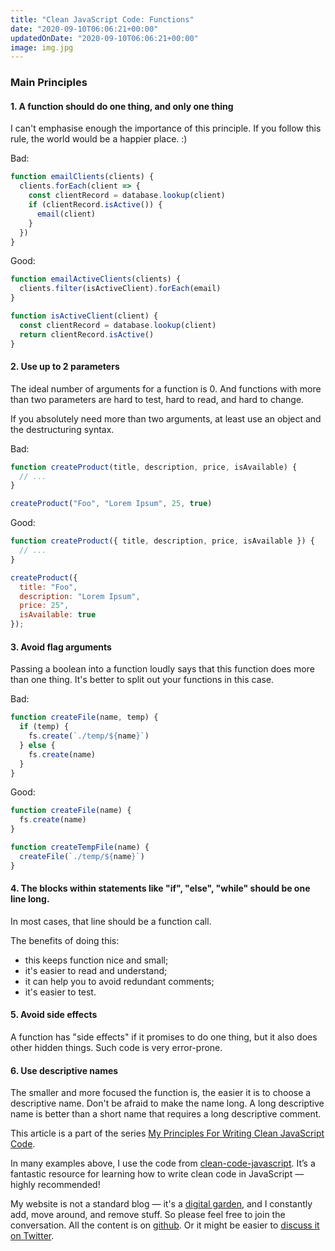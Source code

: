 ```yaml
---
title: "Clean JavaScript Code: Functions"
date: "2020-09-10T06:06:21+00:00"
updatedOnDate: "2020-09-10T06:06:21+00:00"
image: img.jpg
---
```


### Main Principles

#### 1. A function should do one thing, and only one thing

I can't emphasise enough the importance of this principle. If you follow this rule, the world would be a happier place. :)

Bad:

```javascript
function emailClients(clients) {
  clients.forEach(client => {
    const clientRecord = database.lookup(client)
    if (clientRecord.isActive()) {
      email(client)
    }
  })
}
```

Good:

```javascript
function emailActiveClients(clients) {
  clients.filter(isActiveClient).forEach(email)
}

function isActiveClient(client) {
  const clientRecord = database.lookup(client)
  return clientRecord.isActive()
}
```

#### 2. Use up to 2 parameters

The ideal number of arguments for a function is 0. And functions with more than two parameters are hard to test, hard to read, and hard to change.

If you absolutely need more than two arguments, at least use an object and the destructuring syntax.

Bad:

```javascript
function createProduct(title, description, price, isAvailable) {
  // ...
}

createProduct("Foo", "Lorem Ipsum", 25, true)
```

Good:

```javascript
function createProduct({ title, description, price, isAvailable }) {
  // ...
}

createProduct({
  title: "Foo",
  description: "Lorem Ipsum",
  price: 25",
  isAvailable: true
});
```

#### 3. Avoid flag arguments

Passing a boolean into a function loudly says that this function does more than one thing. It's better to split out your functions in this case.

Bad:

```javascript
function createFile(name, temp) {
  if (temp) {
    fs.create(`./temp/${name}`)
  } else {
    fs.create(name)
  }
}
```

Good:

```javascript
function createFile(name) {
  fs.create(name)
}

function createTempFile(name) {
  createFile(`./temp/${name}`)
}
```

#### 4. The blocks within statements like "if", "else", "while" should be one line long.

In most cases, that line should be a function call.

The benefits of doing this:

- this keeps function nice and small;
- it's easier to read and understand;
- it can help you to avoid redundant comments;
- it's easier to test.

#### 5. Avoid side effects

A function has "side effects" if it promises to do one thing, but it also does other hidden things. Such code is very error-prone.

#### 6. Use descriptive names

The smaller and more focused the function is, the easier it is to choose a descriptive name. Don't be afraid to make the name long. A long descriptive name is better than a short name that requires a long descriptive comment.

<section class="separator"><em></em><em></em><em></em></section>

This article is a part of the series [My Principles For Writing Clean JavaScript Code](https://anastasiya.dev/clean-js-code/).

In many examples above, I use the code from [clean-code-javascript](https://github.com/ryanmcdermott/clean-code-javascript). It’s a fantastic resource for learning how to write clean code in JavaScript — highly recommended!

My website is not a standard blog — it's a [digital garden](https://anastasiya.dev/why-digital-garden/), and I constantly add, move around, and remove stuff. So please feel free to join the conversation. All the content is on [github](https://github.com/1itvinka/anastasiya.dev/tree/master/content/blog). Or it might be easier to [discuss it on Twitter](https://mobile.twitter.com/search?q=https://anastasiya.dev/functions/).
